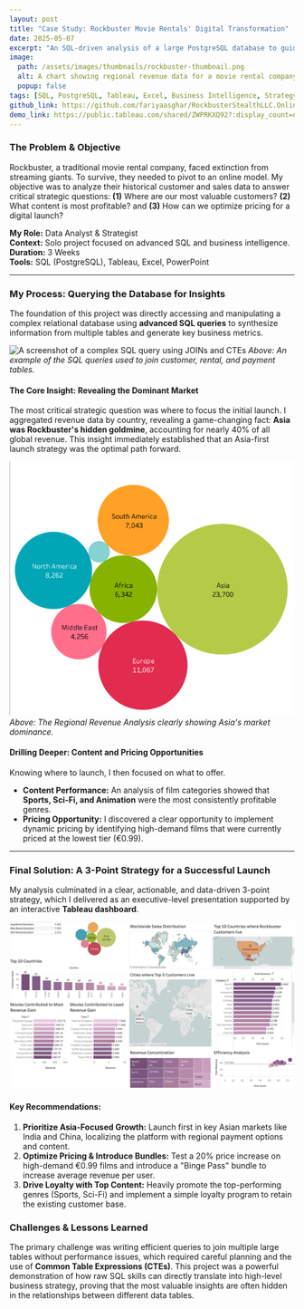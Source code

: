 ```yaml
---
layout: post
title: "Case Study: Rockbuster Movie Rentals' Digital Transformation"
date: 2025-05-07
excerpt: "An SQL-driven analysis of a large PostgreSQL database to guide a traditional company's pivot to an online video rental service."
image:
  path: /assets/images/thumbnails/rockbuster-thumbnail.png
  alt: A chart showing regional revenue data for a movie rental company.
  popup: false
tags: [SQL, PostgreSQL, Tableau, Excel, Business Intelligence, Strategy]
github_link: https://github.com/fariyaasghar/RockbusterStealthLLC.OnlineLaunchStrategy
demo_link: https://public.tableau.com/shared/ZWPRKXQ92?:display_count=n&:origin=viz_share_link
---
```


### The Problem & Objective
Rockbuster, a traditional movie rental company, faced extinction from streaming giants. To survive, they needed to pivot to an online model. My objective was to analyze their historical customer and sales data to answer critical strategic questions: **(1)** Where are our most valuable customers? **(2)** What content is most profitable? and **(3)** How can we optimize pricing for a digital launch?

**My Role:** Data Analyst & Strategist  
**Context:** Solo project focused on advanced SQL and business intelligence.  
**Duration:** 3 Weeks  
**Tools:** SQL (PostgreSQL), Tableau, Excel, PowerPoint

---

### My Process: Querying the Database for Insights

The foundation of this project was directly accessing and manipulating a complex relational database using **advanced SQL queries** to synthesize information from multiple tables and generate key business metrics.

<!-- ACTION: Place your SQL code screenshot in /assets/images/ and name it rockbuster-sql-code.png -->
![A screenshot of a complex SQL query using JOINs and CTEs](/assets/images/rockbuster-sql-code.png)
*Above: An example of the SQL queries used to join customer, rental, and payment tables.*

#### The Core Insight: Revealing the Dominant Market
The most critical strategic question was where to focus the initial launch. I aggregated revenue data by country, revealing a game-changing fact: **Asia was Rockbuster's hidden goldmine**, accounting for nearly 40% of all global revenue. This insight immediately established that an Asia-first launch strategy was the optimal path forward.

<!-- ACTION: Place your bubble chart image in /assets/images/ and name it rockbuster-bubble-chart.png -->
![A bubble chart showing regional revenue, with Asia as the largest bubble](/assets/images/rockbuster-bubble-chart.png)
*Above: The Regional Revenue Analysis clearly showing Asia's market dominance.*

#### Drilling Deeper: Content and Pricing Opportunities
Knowing where to launch, I then focused on what to offer.
- **Content Performance:** An analysis of film categories showed that **Sports, Sci-Fi, and Animation** were the most consistently profitable genres.
- **Pricing Opportunity:** I discovered a clear opportunity to implement dynamic pricing by identifying high-demand films that were currently priced at the lowest tier (€0.99).

---

### Final Solution: A 3-Point Strategy for a Successful Launch

My analysis culminated in a clear, actionable, and data-driven 3-point strategy, which I delivered as an executive-level presentation supported by an interactive **Tableau dashboard**.

<!-- ACTION: Place your final Tableau dashboard screenshot in /assets/images/ -->
![Screenshot of the final interactive Tableau dashboard for Rockbuster](/assets/images/rockbuster-dashboard.png)

#### Key Recommendations:
1.  **Prioritize Asia-Focused Growth:** Launch first in key Asian markets like India and China, localizing the platform with regional payment options and content.
2.  **Optimize Pricing & Introduce Bundles:** Test a 20% price increase on high-demand €0.99 films and introduce a "Binge Pass" bundle to increase average revenue per user.
3.  **Drive Loyalty with Top Content:** Heavily promote the top-performing genres (Sports, Sci-Fi) and implement a simple loyalty program to retain the existing customer base.

### Challenges & Lessons Learned
The primary challenge was writing efficient queries to join multiple large tables without performance issues, which required careful planning and the use of **Common Table Expressions (CTEs)**. This project was a powerful demonstration of how raw SQL skills can directly translate into high-level business strategy, proving that the most valuable insights are often hidden in the relationships between different data tables.
